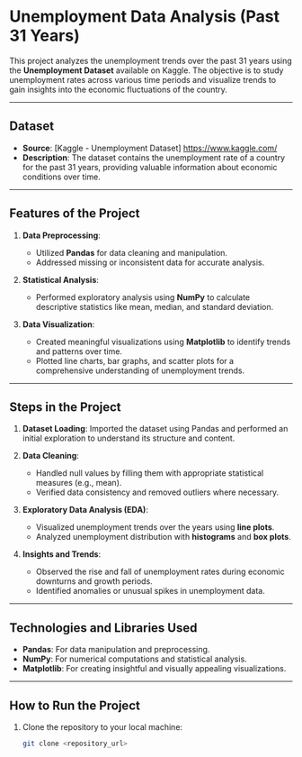 # Unemployment Data Analysis (Past 31 Years)

This project analyzes the unemployment trends over the past 31 years using the **Unemployment Dataset** available on Kaggle. The objective is to study unemployment rates across various time periods and visualize trends to gain insights into the economic fluctuations of the country.

---

## Dataset

- **Source**: [Kaggle - Unemployment Dataset] https://www.kaggle.com/
- **Description**: The dataset contains the unemployment rate of a country for the past 31 years, providing valuable information about economic conditions over time.

---

## Features of the Project

1. **Data Preprocessing**:
   - Utilized **Pandas** for data cleaning and manipulation.
   - Addressed missing or inconsistent data for accurate analysis.

2. **Statistical Analysis**:
   - Performed exploratory analysis using **NumPy** to calculate descriptive statistics like mean, median, and standard deviation.

3. **Data Visualization**:
   - Created meaningful visualizations using **Matplotlib** to identify trends and patterns over time.
   - Plotted line charts, bar graphs, and scatter plots for a comprehensive understanding of unemployment trends.

---

## Steps in the Project

1. **Dataset Loading**:
   Imported the dataset using Pandas and performed an initial exploration to understand its structure and content.

2. **Data Cleaning**:
   - Handled null values by filling them with appropriate statistical measures (e.g., mean).
   - Verified data consistency and removed outliers where necessary.

3. **Exploratory Data Analysis (EDA)**:
   - Visualized unemployment trends over the years using **line plots**.
   - Analyzed unemployment distribution with **histograms** and **box plots**.

4. **Insights and Trends**:
   - Observed the rise and fall of unemployment rates during economic downturns and growth periods.
   - Identified anomalies or unusual spikes in unemployment data.


---

## Technologies and Libraries Used

- **Pandas**: For data manipulation and preprocessing.
- **NumPy**: For numerical computations and statistical analysis.
- **Matplotlib**: For creating insightful and visually appealing visualizations.

---

## How to Run the Project

1. Clone the repository to your local machine:
   ```bash
   git clone <repository_url>
